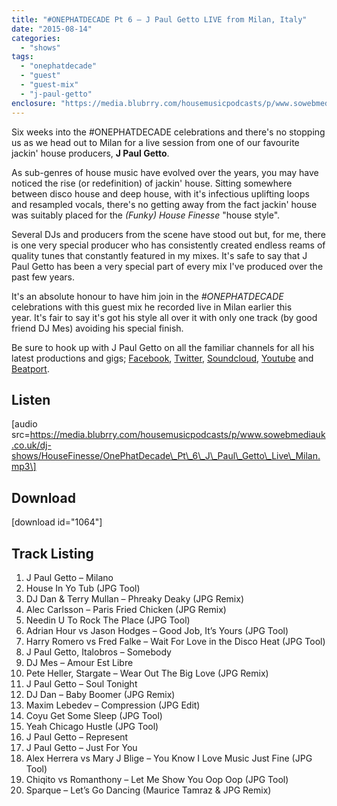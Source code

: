 ```yaml
---
title: "#ONEPHATDECADE Pt 6 – J Paul Getto LIVE from Milan, Italy"
date: "2015-08-14"
categories: 
  - "shows"
tags: 
  - "onephatdecade"
  - "guest"
  - "guest-mix"
  - "j-paul-getto"
enclosure: "https://media.blubrry.com/housemusicpodcasts/p/www.sowebmediauk.co.uk/dj-shows/HouseFinesse/OnePhatDecade_Pt_6_J_Paul_Getto_Live_Milan.mp3 0 audio/mpeg "
---
```


Six weeks into the #ONEPHATDECADE celebrations and there's no stopping us as we head out to Milan for a live session from one of our favourite jackin' house producers, **J Paul Getto**.

As sub-genres of house music have evolved over the years, you may have noticed the rise (or redefinition) of jackin' house. Sitting somewhere between disco house and deep house, with it's infectious uplifting loops and resampled vocals, there's no getting away from the fact jackin' house was suitably placed for the _(Funky) House Finesse_ "house style".

Several DJs and producers from the scene have stood out but, for me, there is one very special producer who has consistently created endless reams of quality tunes that constantly featured in my mixes. It's safe to say that J Paul Getto has been a very special part of every mix I've produced over the past few years.

It's an absolute honour to have him join in the _#ONEPHATDECADE_ celebrations with this guest mix he recorded live in Milan earlier this year. It's fair to say it's got his style all over it with only one track (by good friend DJ Mes) avoiding his special finish.

Be sure to hook up with J Paul Getto on all the familiar channels for all his latest productions and gigs; [Facebook](https://www.facebook.com/jpaulgettomusic), [Twitter](https://twitter.com/jpaulgetto), [Soundcloud](https://soundcloud.com/jpaulgetto), [Youtube](https://www.youtube.com/watch?v=aXHz_I43mQ4) and [Beatport](https://pro.beatport.com/artist/j-paul-getto/189967).

## Listen

\[audio src=https://media.blubrry.com/housemusicpodcasts/p/www.sowebmediauk.co.uk/dj-shows/HouseFinesse/OnePhatDecade\_Pt\_6\_J\_Paul\_Getto\_Live\_Milan.mp3\]

## Download

\[download id="1064"\]

## Track Listing

1. J Paul Getto – Milano
2. House In Yo Tub (JPG Tool)
3. DJ Dan & Terry Mullan – Phreaky Deaky (JPG Remix)
4. Alec Carlsson – Paris Fried Chicken (JPG Remix)
5. Needin U To Rock The Place (JPG Tool)
6. Adrian Hour vs Jason Hodges – Good Job, It’s Yours (JPG Tool)
7. Harry Romero vs Fred Falke – Wait For Love in the Disco Heat (JPG Tool)
8. J Paul Getto, Italobros – Somebody
9. DJ Mes – Amour Est Libre
10. Pete Heller, Stargate – Wear Out The Big Love (JPG Remix)
11. J Paul Getto – Soul Tonight
12. DJ Dan – Baby Boomer (JPG Remix)
13. Maxim Lebedev – Compression (JPG Edit)
14. Coyu Get Some Sleep (JPG Tool)
15. Yeah Chicago Hustle (JPG Tool)
16. J Paul Getto – Represent
17. J Paul Getto – Just For You
18. Alex Herrera vs Mary J Blige – You Know I Love Music Just Fine (JPG Tool)
19. Chiqito vs Romanthony – Let Me Show You Oop Oop (JPG Tool)
20. Sparque – Let’s Go Dancing (Maurice Tamraz & JPG Remix)
